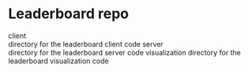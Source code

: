 # Leaderboard repo

client  
    directory for the leaderboard client code
server  
    directory for the leaderboard server code
visualization
    directory for the leaderboard visualization code
